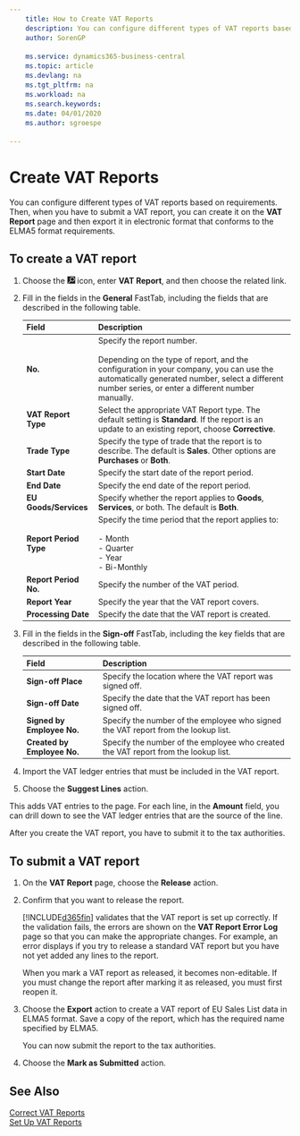 ```yaml
---
    title: How to Create VAT Reports
    description: You can configure different types of VAT reports based on requirements. Then, when you have to submit a VAT report, you can create it on the VAT Report page and then export it in electronic format that conforms to the ELMA5 format requirements.
    author: SorenGP

    ms.service: dynamics365-business-central
    ms.topic: article
    ms.devlang: na
    ms.tgt_pltfrm: na
    ms.workload: na
    ms.search.keywords:
    ms.date: 04/01/2020
    ms.author: sgroespe

---
```

# Create VAT Reports
You can configure different types of VAT reports based on requirements. Then, when you have to submit a VAT report, you can create it on the **VAT Report** page and then export it in electronic format that conforms to the ELMA5 format requirements.  

## To create a VAT report  

1.  Choose the ![Search for Page or Report](../../media/ui-search/search_small.png "Search for Page or Report icon") icon, enter **VAT Report**, and then choose the related link.  
2.  Fill in the fields in the **General** FastTab, including the fields that are described in the following table.  

    |Field|Description|  
    |---------------------------------|---------------------------------------|  
    |**No.**|Specify the report number.<br /><br /> Depending on the type of report, and the configuration in your company, you can use the automatically generated number, select a different number series, or enter a different number manually.|  
    |**VAT Report Type**|Select the appropriate VAT Report type. The default setting is  **Standard**. If the report is an update to an existing report, choose **Corrective**.|  
    |**Trade Type**|Specify the type of trade that the report is to describe. The default is **Sales**. Other options are **Purchases** or **Both**.|  
    |**Start Date**|Specify the start date of the report period.|  
    |**End Date**|Specify the end date of the report period.|  
    |**EU Goods/Services**|Specify whether the report applies to **Goods**, **Services**, or both. The default is **Both**.|  
    |**Report Period Type**|Specify the time period that the report applies to:<br /><br /> -   Month<br />-   Quarter<br />-   Year<br />-   Bi-Monthly|  
    |**Report Period No.**|Specify the number of the VAT period.|  
    |**Report Year**|Specify the year that the VAT report covers.|  
    |**Processing Date**|Specify the date that the VAT report is created.|  

3.  Fill in the fields in the **Sign-off** FastTab, including the key fields that are described in the following table.  

    |Field|Description|  
    |---------------------------------|---------------------------------------|  
    |**Sign-off Place**|Specify the location where the VAT report was signed off.|  
    |**Sign-off Date**|Specify the date that the VAT report has been signed off.|  
    |**Signed by Employee No.**|Specify the number of the employee who signed the VAT report from the lookup list.|  
    |**Created by Employee No.**|Specify the number of the employee who created the VAT report from the lookup list.|  

4.  Import the VAT ledger entries that must be included in the VAT report.  
5. Choose the **Suggest Lines** action.  

This adds VAT entries to the page. For each line, in the **Amount** field, you can drill down to see the VAT ledger entries that are the source of the line.  

After you create the VAT report, you have to submit it to the tax authorities.  

## To submit a VAT report  

1.  On the **VAT Report** page, choose the **Release** action.  
2.  Confirm that you want to release the report.  

    [!INCLUDE[d365fin](../../includes/d365fin_md.md)] validates that the VAT report is set up correctly. If the validation fails, the errors are shown on the **VAT Report Error Log** page so that you can make the appropriate changes. For example, an error displays if you try to release a standard VAT report but you have not yet added any lines to the report.  

    When you mark a VAT report as released, it becomes non-editable. If you must change the report after marking it as released, you must first reopen it.  

3.  Choose the **Export** action to create a VAT report of EU Sales List data in ELMA5 format. Save a copy of the report, which has the required name specified by ELMA5.  

    You can now submit the report to the tax authorities.  

4.  Choose the **Mark as Submitted** action.  

## See Also  
 [Correct VAT Reports](how-to-correct-vat-reports.md)   
 [Set Up VAT Reports](how-to-set-up-vat-reports.md)
